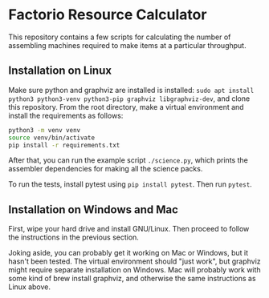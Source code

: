 # Factorio Resource Calculator

This repository contains a few scripts for calculating the number of assembling machines required to make items at a particular throughput.

## Installation on Linux

Make sure python and graphviz are installed is installed: `sudo apt install python3 python3-venv python3-pip graphviz libgraphviz-dev`, and clone this repository. From the root directory, make a virtual environment and install the requirements as follows:

```bash
python3 -m venv venv
source venv/bin/activate
pip install -r requirements.txt
```

After that, you can run the example script `./science.py`, which prints the assembler dependencies for making all the science packs.

To run the tests, install pytest using `pip install pytest`. Then run `pytest`.

## Installation on Windows and Mac

First, wipe your hard drive and install GNU/Linux. Then proceed to follow the instructions in the previous section.

Joking aside, you can probably get it working on Mac or Windows, but it hasn't been tested. The virtual environment should "just work", but graphviz might require separate installation on Windows. Mac will probably work with some kind of brew install graphviz, and otherwise the same instructions as Linux above.




